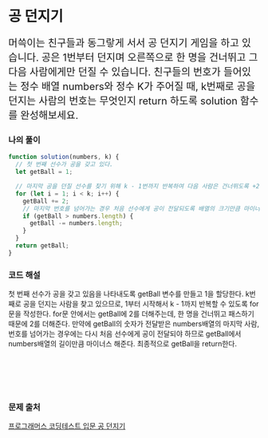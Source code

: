 # 공 던지기

<p style='font-size: 20px'>
머쓱이는 친구들과 동그랗게 서서 공 던지기 게임을 하고 있습니다. 공은 1번부터 던지며 오른쪽으로 한 명을 건너뛰고 그다음 사람에게만 던질 수 있습니다. 친구들의 번호가 들어있는 정수 배열 numbers와 정수 K가 주어질 때, k번째로 공을 던지는 사람의 번호는 무엇인지 return 하도록 solution 함수를 완성해보세요.

</p>

### 나의 풀이

```javascript
function solution(numbers, k) {
  // 첫 번째 선수가 공을 갖고 있다.
  let getBall = 1;

  // 마지막 공을 던질 선수를 찾기 위해 k - 1번까지 반복하여 다음 사람은 건너뛰도록 +2를 한다.
  for (let i = 1; i < k; i++) {
    getBall += 2;
    // 마지막 번호를 넘어가는 경우 처음 선수에게 공이 전달되도록 배열의 크기만큼 마이너스
    if (getBall > numbers.length) {
      getBall -= numbers.length;
    }
  }
  return getBall;
}
```

### 코드 해설

첫 번째 선수가 공을 갖고 있음을 나타내도록 getBall 변수를 만들고 1을 할당한다.
k번째로 공을 던지는 사람을 찾고 있으므로, 1부터 시작해서 k - 1까지 반복할 수 있도록
for문을 작성한다. for문 안에서는 getBall에 2를 더해주는데, 한 명을 건너뛰고 패스하기 때문에
2를 더해준다. 만약에 getBall의 숫자가 전달받은 numbers배열의 마지막 사람, 번호를 넘어가는 경우에는
다시 처음 선수에게 공이 전달되야 하므로 getBall에서 numbers배열의 길이만큼 마이너스 해준다.
최종적으로 getBall을 return한다.

<br />
<br />
<br />
<br />

### 문제 출처

<a href='https://school.programmers.co.kr/learn/courses/30/lessons/181897'>프로그래머스 코딩테스트 입문 공 던지기</a>
